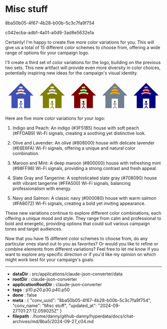 # Misc stuff

8ba50b05-4f67-4b28-b00b-5c3c7fa9f754

c042ecba-adb1-4a01-a0d9-3ad8e5632e1a

 Certainly! I'm happy to create five more color variations for you. This will give us a total of 15 different color schemes to choose from, offering a wide range of options for your campaign logo.

<antThinking>I'll create a third set of color variations for the logo, building on the previous two sets. This new artifact will provide even more diversity in color choices, potentially inspiring new ideas for the campaign's visual identity.</antThinking>

<antArtifact identifier="self-hosted-content-logo-color-variations-3" type="image/svg+xml" title="Self-Hosted Content Campaign Logo Additional Color Variations - Set 3">
<svg xmlns="http://www.w3.org/2000/svg" viewBox="0 0 500 100">
  <!-- Indigo and Peach -->
  <g transform="translate(0,0)">
    <path d="M10 50 L50 10 L90 50 L80 50 L80 90 H20 V50 Z" fill="#3F51B5"/>
    <rect x="40" y="60" width="20" height="30" fill="#FFFFFF"/>
    <path d="M35 45 A30 30 0 0 1 65 45" fill="none" stroke="#FFDAB9" stroke-width="5"/>
    <path d="M40 35 A20 20 0 0 1 60 35" fill="none" stroke="#FFDAB9" stroke-width="5"/>
    <path d="M45 25 A10 10 0 0 1 55 25" fill="none" stroke="#FFDAB9" stroke-width="5"/>
    <circle cx="50" cy="70" r="3" fill="#3F51B5"/>
    <line x1="50" y1="73" x2="50" y2="85" stroke="#3F51B5" stroke-width="2"/>
    <line x1="44" y1="77" x2="56" y2="77" stroke="#3F51B5" stroke-width="2"/>
    <line x1="50" y1="85" x2="45" y2="90" stroke="#3F51B5" stroke-width="2"/>
    <line x1="50" y1="85" x2="55" y2="90" stroke="#3F51B5" stroke-width="2"/>
  </g>
  
  <!-- Olive and Lavender -->
  <g transform="translate(100,0)">
    <path d="M10 50 L50 10 L90 50 L80 50 L80 90 H20 V50 Z" fill="#808000"/>
    <rect x="40" y="60" width="20" height="30" fill="#FFFFFF"/>
    <path d="M35 45 A30 30 0 0 1 65 45" fill="none" stroke="#E6E6FA" stroke-width="5"/>
    <path d="M40 35 A20 20 0 0 1 60 35" fill="none" stroke="#E6E6FA" stroke-width="5"/>
    <path d="M45 25 A10 10 0 0 1 55 25" fill="none" stroke="#E6E6FA" stroke-width="5"/>
    <circle cx="50" cy="70" r="3" fill="#808000"/>
    <line x1="50" y1="73" x2="50" y2="85" stroke="#808000" stroke-width="2"/>
    <line x1="44" y1="77" x2="56" y2="77" stroke="#808000" stroke-width="2"/>
    <line x1="50" y1="85" x2="45" y2="90" stroke="#808000" stroke-width="2"/>
    <line x1="50" y1="85" x2="55" y2="90" stroke="#808000" stroke-width="2"/>
  </g>

  <!-- Maroon and Mint -->
  <g transform="translate(200,0)">
    <path d="M10 50 L50 10 L90 50 L80 50 L80 90 H20 V50 Z" fill="#800000"/>
    <rect x="40" y="60" width="20" height="30" fill="#FFFFFF"/>
    <path d="M35 45 A30 30 0 0 1 65 45" fill="none" stroke="#98FF98" stroke-width="5"/>
    <path d="M40 35 A20 20 0 0 1 60 35" fill="none" stroke="#98FF98" stroke-width="5"/>
    <path d="M45 25 A10 10 0 0 1 55 25" fill="none" stroke="#98FF98" stroke-width="5"/>
    <circle cx="50" cy="70" r="3" fill="#800000"/>
    <line x1="50" y1="73" x2="50" y2="85" stroke="#800000" stroke-width="2"/>
    <line x1="44" y1="77" x2="56" y2="77" stroke="#800000" stroke-width="2"/>
    <line x1="50" y1="85" x2="45" y2="90" stroke="#800000" stroke-width="2"/>
    <line x1="50" y1="85" x2="55" y2="90" stroke="#800000" stroke-width="2"/>
  </g>

  <!-- Slate Gray and Tangerine -->
  <g transform="translate(300,0)">
    <path d="M10 50 L50 10 L90 50 L80 50 L80 90 H20 V50 Z" fill="#708090"/>
    <rect x="40" y="60" width="20" height="30" fill="#FFFFFF"/>
    <path d="M35 45 A30 30 0 0 1 65 45" fill="none" stroke="#FFA500" stroke-width="5"/>
    <path d="M40 35 A20 20 0 0 1 60 35" fill="none" stroke="#FFA500" stroke-width="5"/>
    <path d="M45 25 A10 10 0 0 1 55 25" fill="none" stroke="#FFA500" stroke-width="5"/>
    <circle cx="50" cy="70" r="3" fill="#708090"/>
    <line x1="50" y1="73" x2="50" y2="85" stroke="#708090" stroke-width="2"/>
    <line x1="44" y1="77" x2="56" y2="77" stroke="#708090" stroke-width="2"/>
    <line x1="50" y1="85" x2="45" y2="90" stroke="#708090" stroke-width="2"/>
    <line x1="50" y1="85" x2="55" y2="90" stroke="#708090" stroke-width="2"/>
  </g>

  <!-- Navy and Salmon -->
  <g transform="translate(400,0)">
    <path d="M10 50 L50 10 L90 50 L80 50 L80 90 H20 V50 Z" fill="#000080"/>
    <rect x="40" y="60" width="20" height="30" fill="#FFFFFF"/>
    <path d="M35 45 A30 30 0 0 1 65 45" fill="none" stroke="#FA8072" stroke-width="5"/>
    <path d="M40 35 A20 20 0 0 1 60 35" fill="none" stroke="#FA8072" stroke-width="5"/>
    <path d="M45 25 A10 10 0 0 1 55 25" fill="none" stroke="#FA8072" stroke-width="5"/>
    <circle cx="50" cy="70" r="3" fill="#000080"/>
    <line x1="50" y1="73" x2="50" y2="85" stroke="#000080" stroke-width="2"/>
    <line x1="44" y1="77" x2="56" y2="77" stroke="#000080" stroke-width="2"/>
    <line x1="50" y1="85" x2="45" y2="90" stroke="#000080" stroke-width="2"/>
    <line x1="50" y1="85" x2="55" y2="90" stroke="#000080" stroke-width="2"/>
  </g>
</svg>
</antArtifact>

Here are five more color variations for your logo:

1. Indigo and Peach: An indigo (#3F51B5) house with soft peach (#FFDAB9) Wi-Fi signals, creating a soothing yet distinctive look.

2. Olive and Lavender: An olive (#808000) house with delicate lavender (#E6E6FA) Wi-Fi signals, offering a unique and natural color combination.

3. Maroon and Mint: A deep maroon (#800000) house with refreshing mint (#98FF98) Wi-Fi signals, providing a strong contrast and fresh appeal.

4. Slate Gray and Tangerine: A sophisticated slate gray (#708090) house with vibrant tangerine (#FFA500) Wi-Fi signals, balancing professionalism with energy.

5. Navy and Salmon: A classic navy (#000080) house with warm salmon (#FA8072) Wi-Fi signals, creating a bold yet inviting appearance.

These new variations continue to explore different color combinations, each offering a unique mood and style. They range from calm and professional to bold and energetic, providing options that could suit various campaign tones and target audiences.

Now that you have 15 different color schemes to choose from, do any particular ones stand out to you as favorites? Or would you like to refine or combine elements from different variations? Feel free to let me know if you want to explore any specific direction or if you'd like my opinion on which might work best for your campaign's goals.

---

* **dataDir** : src/applications/claude-json-converter/data
* **rootDir** : claude-json-converter
* **applicationRootDir** : claude-json-converter
* **tags** : p10.p20.p30.p40.p50
* **done** : false
* **meta** : {
  "conv_uuid": "8ba50b05-4f67-4b28-b00b-5c3c7fa9f754",
  "conv_name": "Misc stuff",
  "updated_at": "2024-09-27T01:27:12.059025Z"
}
* **filepath** : /home/danny/github-danny/hyperdata/docs/chat-archives/md/8ba5/2024-09-27_c04.md